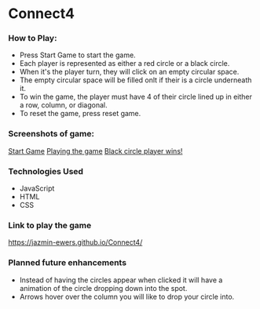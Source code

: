 # Connect4

### How to Play:
- Press Start Game to start the game.
- Each player is represented as either a red circle or a black circle. 
- When it's the player turn, they will click on an empty circular space.
- The empty circular space will be filled onlt if their is a circle underneath it.
- To win the game, the player must have 4 of their circle lined up in either a row, column, or diagonal.
- To reset the game, press reset game. 

### Screenshots of game:
[Start Game](https://imgur.com/qHrBdTf)
[Playing the game](https://imgur.com/Bl1Tjul)
[Black circle player wins!](https://imgur.com/K5HBjQO)

### Technologies Used
- JavaScript
- HTML
- CSS

### Link to play the game 
https://jazmin-ewers.github.io/Connect4/

### Planned future enhancements
- Instead of having the circles appear when clicked it will have a animation of the circle dropping down into the spot.
- Arrows hover over the column you will like to drop your circle into. 
